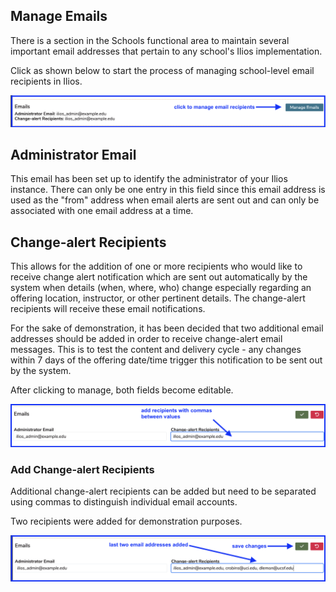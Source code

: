 ## Manage Emails

There is a section in the Schools functional area to maintain several important email addresses that pertain to any school's Ilios implementation.

Click as shown below to start the process of managing school-level email recipients in Ilios.

![click to manage](../images/schools/manage_emails/click_to_manage.png)

## Administrator Email

This email has been set up to identify the administrator of your Ilios instance. There can only be one entry in this field since this email address is used as the "from" address when email alerts are sent out and can only be associated with one email address at a time.

## Change-alert Recipients

This allows for the addition of one or more recipients who would like to receive change alert notification which are sent out automatically by the system when details (when, where, who) change especially regarding an offering location, instructor, or other pertinent details. The change-alert recipients will receive these email notifications.

For the sake of demonstration, it has been decided that two additional email addresses should be added in order to receive change-alert email messages. This is to test the content and delivery cycle - any changes within 7 days of the offering date/time trigger this notification to be sent out by the system. 

After clicking to manage, both fields become editable. 

![update change alert recipients](../images/schools/manage_emails/update_change_alert_recipients.png)

### Add Change-alert Recipients

Additional change-alert recipients can be added but need to be separated using commas to distinguish individual email accounts.

Two recipients were added for demonstration purposes.

![recipients added](../images/schools/manage_emails/recipients_added.png)


